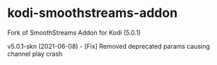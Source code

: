 # kodi-smoothstreams-addon
Fork of SmoothStreams Addon for Kodi (5.0.1)

v5.0.1-skn (2021-06-08) - [Fix] Removed deprecated params causing channel play crash

